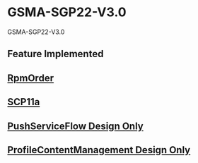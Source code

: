 # GSMA-SGP22-V3.0
GSMA-SGP22-V3.0

## Feature Implemented
## [RpmOrder](es2plus/api/viewsets)
## [SCP11a](es9plus/api/scp11)
## [PushServiceFlow Design Only](push_service_smds.png)
## [ProfileContentManagement Design Only](pcmp/profile-content-manegement-flow.drawio.png)